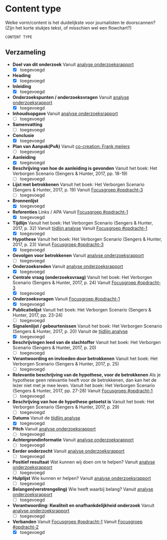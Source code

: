 # Content type

Welke vorm/content is het duidelijkste voor journalisten te doorscannen? \(Zijn het korte stukjes tekst, of misschien wel een flowchart?\)  

`CONTENT TYPE`


## Verzameling
* __Doel van dit onderzoek__
Vanuit [analyse onderzoeksrapport](https://app.gitbook.com/@jorik/s/project-blauwdruk/research_methods/analyse_content/onderzoeksrapport)
	- [x] toegevoegd
* __Heading__
	- [x] toegevoegd
* __Inleiding__
	- [x] toegevoegd
* __Onderzoekspunten / onderzoeksvragen__
Vanuit [analyse onderzoeksrapport](https://app.gitbook.com/@jorik/s/project-blauwdruk/research_methods/analyse_content/onderzoeksrapport)
	- [x] toegevoegd
* __Inhoudsopgave__
Vanuit [analyse onderzoeksrapport](https://app.gitbook.com/@jorik/s/project-blauwdruk/research_methods/analyse_content/onderzoeksrapport)
	- [ ] toegevoegd
* __Samenvatting__
	- [ ] toegevoegd
* __Conclusie__
	- [x] toegevoegd
* __Plan van Aanpak(PvA)__
Vanuit [co-creation: Frank meijers](https://app.gitbook.com/@jorik/s/project-blauwdruk/research_methods/co-creation/werkwijze_frank-meijers)
	- [ ] toegevoegd
* __Aanleiding__
	- [x] toegevoegd
* __Beschrijving van hoe de aanleiding is gevonden__
Vanuit het boek: Het Verborgen Scenario (Sengers & Hunter, 2017, pp. 18-19)
	- [ ] toegevoegd
* __Lijst met betrokkenen__
Vanuit het boek: Het Verborgen Scenario (Sengers & Hunter, 2017, p. 19)
Vanuit [Focusgroep #opdracht-3](https://app.gitbook.com/@jorik/s/project-blauwdruk/research_methods/focusgroep#bevindingen-opdracht-3)
	- [ ] toegevoegd
* __Bronnenlijst__
	- [x] toegevoegd
* __Referenties__
Links / APA
Vanuit [Focusgroep #opdracht-1](https://app.gitbook.com/@jorik/s/project-blauwdruk/research_methods/focusgroep#bevindingen-opdracht-1)
	- [x] toegevoegd
* __Tijdlijn__
Vanuit het boek: Het Verborgen Scenario (Sengers & Hunter, 2017, p. 32)
Vanuit [tijdlijn analyse](https://app.gitbook.com/@jorik/s/project-blauwdruk/research_methods/analyse_content/tijdlijn)
Vanuit [Focusgroep #opdracht-1](https://app.gitbook.com/@jorik/s/project-blauwdruk/research_methods/focusgroep#bevindingen-opdracht-1)
	- [x] toegevoegd
* __Hypothese__
Vanuit het boek: Het Verborgen Scenario (Sengers & Hunter, 2017, p. 23)
Vanuit [Focusgroep #opdracht-3](https://app.gitbook.com/@jorik/s/project-blauwdruk/research_methods/focusgroep#bevindingen-opdracht-3)
	- [x] toegevoegd
* __Gevolgen voor betrokkenen__
Vanuit [analyse onderzoeksrapport](https://app.gitbook.com/@jorik/s/project-blauwdruk/research_methods/analyse_content/onderzoeksrapport)
	- [ ] toegevoegd
* __Onderzoeksreden__
Vanuit [analyse onderzoeksrapport](https://app.gitbook.com/@jorik/s/project-blauwdruk/research_methods/analyse_content/onderzoeksrapport)
	- [x] toegevoegd
* __Centrale vraag (onderzoeksvraag)__
Vanuit het boek: Het Verborgen Scenario (Sengers & Hunter, 2017, p. 24)
Vanuit [Focusgroep #opdracht-3](https://app.gitbook.com/@jorik/s/project-blauwdruk/research_methods/focusgroep#bevindingen-opdracht-3)
	- [x] toegevoegd
* __Onderzoeksvragen__
Vanuit [Focusgroep #opdracht-1](https://app.gitbook.com/@jorik/s/project-blauwdruk/research_methods/focusgroep#bevindingen-opdracht-1)
	- [x] toegevoegd
* __Publicatielijst__
Vanuit het boek: Het Verborgen Scenario (Sengers & Hunter, 2017, pp. 23-24)
	- [ ] toegevoegd
* __Signalenlijst / gebeurtenissen__
Vanuit het boek: Het Verborgen Scenario (Sengers & Hunter, 2017, p. 20)
Vanuit de [tijdlijn analyse](https://app.gitbook.com/@jorik/s/project-blauwdruk/research_methods/analyse_content/tijdlijn)
	- [x] toegevoegd
* __Beschrijvingen leed van de slachtoffer__
Vanuit het boek: Het Verborgen Scenario (Sengers & Hunter, 2017, p. 20)
	- [ ] toegevoegd
* __Verantwoording en invloeden door betrokkenen__
Vanuit het boek: Het Verborgen Scenario (Sengers & Hunter, 2017, p. 25)
	- [ ] toegevoegd
* __Relevantie beschrijving van de hypothese, voor de betrokkenen__
Als je hypothese geen relevantie heeft voor de betrokkenen, dan kan het de lezer niet met je mee leven.
Vanuit het boek: Het Verborgen Scenario (Sengers & Hunter, 2017, pp. 27-28)
Vanuit [Focusgroep #opdracht-1](https://app.gitbook.com/@jorik/s/project-blauwdruk/research_methods/focusgroep#bevindingen-opdracht-1)
	- [ ] toegevoegd
* __Beschrijving van hoe de hypothese getoetst is__
Vanuit het boek: Het Verborgen Scenario (Sengers & Hunter, 2017, p. 29)
	- [ ] toegevoegd
* __Datums__
Vanuit de [tijdlijn analyse](https://app.gitbook.com/@jorik/s/project-blauwdruk/research_methods/analyse_content/tijdlijn)
	- [x] toegevoegd
* __Pitch__
Vanuit [analyse onderzoeksrapport](https://app.gitbook.com/@jorik/s/project-blauwdruk/research_methods/analyse_content/onderzoeksrapport)
	- [ ] toegevoegd
* __Achtergrondinformatie__
Vanuit [analyse onderzoeksrapport](https://app.gitbook.com/@jorik/s/project-blauwdruk/research_methods/analyse_content/onderzoeksrapport)
	- [ ] toegevoegd
* __Eerder onderzocht__
Vanuit [analyse onderzoeksrapport](https://app.gitbook.com/@jorik/s/project-blauwdruk/research_methods/analyse_content/onderzoeksrapport)
	- [ ] toegevoegd
* __Positief resultaat__
Wat kunnen wij doen om te helpen?
Vanuit [analyse onderzoeksrapport](https://app.gitbook.com/@jorik/s/project-blauwdruk/research_methods/analyse_content/onderzoeksrapport)
	- [ ] toegevoegd
* __Hulplijst__
Wie kunnen er helpen?
Vanuit [analyse onderzoeksrapport](https://app.gitbook.com/@jorik/s/project-blauwdruk/research_methods/analyse_content/onderzoeksrapport)
	- [ ] toegevoegd
* __Belangen(verstrengeling)__
Wie heeft waarbij belang?
Vanuit [analyse onderzoeksrapport](https://app.gitbook.com/@jorik/s/project-blauwdruk/research_methods/analyse_content/onderzoeksrapport)
	- [ ] toegevoegd
* __Verantwoording: Kwaliteit en onafhankdelijkheid onderzoek__
Vanuit [analyse onderzoeksrapport](https://app.gitbook.com/@jorik/s/project-blauwdruk/research_methods/analyse_content/onderzoeksrapport)
	- [ ] toegevoegd
* __Verbanden__
Vanuit [Focusgroep #opdracht-1](https://app.gitbook.com/@jorik/s/project-blauwdruk/research_methods/focusgroep#bevindingen-opdracht-1)
Vanuit [Focusgroep #opdracht-2](https://app.gitbook.com/@jorik/s/project-blauwdruk/research_methods/focusgroep#bevindingen-opdracht-2)
	- [x] toegevoegd